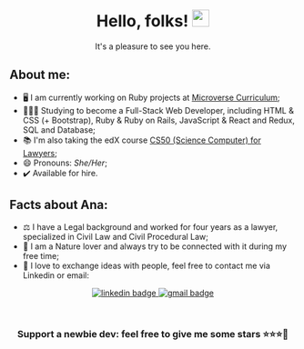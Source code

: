 <h1 align="center">Hello, folks! <img src="https://raw.githubusercontent.com/MartinHeinz/MartinHeinz/master/wave.gif" width="30px"></h1>
<p align="center">It's a pleasure to see you here.</p>

## About me:

- 🖥️ I am currently working on Ruby projects at [Microverse Curriculum](https://www.microverse.org/#world-class-curriculum);
- 👩🏼‍💻 Studying to become a Full-Stack Web Developer, including HTML & CSS (+ Bootstrap), Ruby & Ruby on Rails, JavaScript & React and Redux, SQL and Database;
- 📚 I'm also taking the edX course [CS50 (Science Computer) for Lawyers](https://courses.edx.org/courses/course-v1:HarvardX+CS50L+Law/course/);
- 😄 Pronouns: <i>She/Her</i>;
- ✔️ Available for hire.

## Facts about Ana:

- ⚖️ I have a Legal background and worked for four years as a lawyer, specialized in Civil Law and Civil Procedural Law;
- 🍃 I am a Nature lover and always try to be connected with it during my free time;
- 💌 I love to exchange ideas with people, feel free to contact me via Linkedin or email:


<p align="center">
  <a href="https://www.linkedin.com/in/anapdh/">
   <img src="https://img.shields.io/badge/LinkedIn-0077B5?style=for-the-badge&logo=linkedin&logoColor=whitehttps://www.linkedin.com/in/anapdh/" alt="linkedin badge">
  </a>
  <a href="mailto:anap.dh@gmail.com">
   <img src="https://img.shields.io/badge/Email%20me-D14836?style=for-the-badge&logo=gmail&logoColor=white" alt="gmail badge">
  </a>
 </p>
 
 <br>

<h3 align="center">Support a newbie dev: feel free to give me some stars ⭐⭐⭐🤩</h3>

